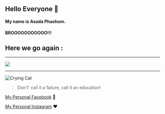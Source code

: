 ## Hello Everyone 👋

#### My name is Asada Phaohom. 

#### BROOOOOOOOOOO!!!

## Here we go again : 
<hr>
<p>
  <a href="https://skillicons.dev">
    <img src="https://skillicons.dev/icons?i=js,html,css,ts,nodejs,bootstrap,tailwind,mysql,mongodb,py" />
  </a>
</p>
<hr>

![Crying Cat](https://i.kym-cdn.com/photos/images/original/001/384/545/7b9.jpg)

> Don't' call it a failure, call it an education!

[My Personal Facebook](https://web.facebook.com/asada.phaohom.7?_rdc=1&_rdr) 💙

[My Personal Instagram](https://www.instagram.com/rukawa_zz/) ❤


<!--
**watripledouble/watripledouble** is a ✨ _special_ ✨ repository because its `README.md` (this file) appears on your GitHub profile.

Here are some ideas to get you started:

- 🔭 I’m currently working on ...
- 🌱 I’m currently learning ...
- 👯 I’m looking to collaborate on ...
- 🤔 I’m looking for help with ...
- 💬 Ask me about ...
- 📫 How to reach me: ...
- 😄 Pronouns: ...
- ⚡ Fun fact: ...
-->
